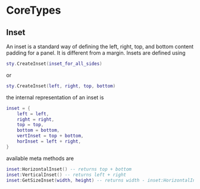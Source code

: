 # CoreTypes
## Inset
An inset is a standard way of defining the left, right, top, and bottom content padding for a panel. It is different from a margin.
Insets are defined using
```Lua
sty.CreateInset(inset_for_all_sides)
```
or
```Lua
sty.CreateInset(left, right, top, bottom)
```
the internal representation of an inset is
```Lua
inset = {
	left = left,
	right = right,
	top = top,
	bottom = bottom,
	vertInset = top + bottom,
	horInset = left + right,
}
```
available meta methods are
```Lua
inset:HorizontalInset() -- returns top + bottom
inset:VerticalInset() -- returns left + right
inset:GetSizeInset(width, height) -- returns width - inset:HorizontalInset(), height - inset:VerticalInset()
```
